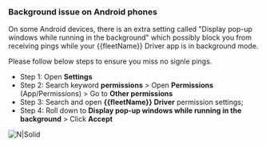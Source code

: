 <h3>Background issue on Android phones</h3>

On some Android devices, there is an extra setting called "Display pop-up windows while running in the background" which possibly block you from receiving pings while your {{fleetName}} Driver app is in background mode. 

Please follow below steps to ensure you miss no signle pings.
- Step 1: Open **Settings**
- Step 2: Search keyword **permissions** > Open **Permissions** (App/Permissions) > Go to **Other permissions**
- Step 3: Search and open **{{fleetName}} Driver** permission settings;
- Step 4: Roll down to **Display pop-up windows while running in the background** > Click **Accept**

![N|Solid](https://static-qup.s3.us-west-1.amazonaws.com/gojo/driver-popup-background.png)
